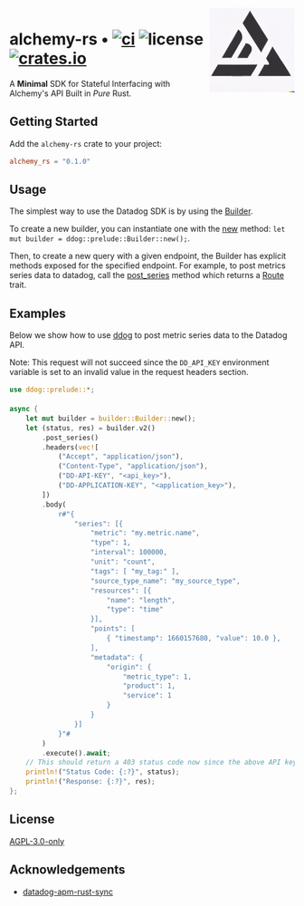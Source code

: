 <img align="right" width="150" height="150" top="100" src="./assets/alchemy.png">

# alchemy-rs • [![ci](https://github.com/abigger87/alchemy-rs/actions/workflows/ci.yaml/badge.svg)](https://github.com/abigger87/alchemy-rs/actions/workflows/ci.yaml) ![license](https://img.shields.io/github/license/abigger87/alchemy-rs?label=license) [![crates.io](https://img.shields.io/crates/v/alchemy-rs.svg)](https://crates.io/crates/alchemy-rs)


A **Minimal** SDK for Stateful Interfacing with Alchemy's API Built in _Pure_ Rust.


## Getting Started

Add the `alchemy-rs` crate to your project:

```toml
alchemy_rs = "0.1.0"
```


## Usage

The simplest way to use the Datadog SDK is by using the [Builder](ddog::prelude::Builder).

To create a new builder, you can instantiate one with the [new](ddog::prelude::Builder::new) method: `let mut builder = ddog::prelude::Builder::new();`.

Then, to create a new query with a given endpoint, the Builder has explicit methods exposed for the specified endpoint.
For example, to post metrics series data to datadog, call the [post_series](ddog::prelude::Builder::post_series) method which returns a [Route](ddog::prelude::tr::Route) trait.


## Examples

Below we show how to use [ddog](https://github.com/abigger87/ddog) to post metric series data to the Datadog API.

Note: This request will not succeed since the `DD_API_KEY` environment variable is set to an invalid value in the request headers section.

```rust
use ddog::prelude::*;

async {
    let mut builder = builder::Builder::new();
    let (status, res) = builder.v2()
        .post_series()
        .headers(vec![
            ("Accept", "application/json"),
            ("Content-Type", "application/json"),
            ("DD-API-KEY", "<api_key>"),
            ("DD-APPLICATION-KEY", "<application_key>"),
        ])
        .body(
            r#"{
                "series": [{
                    "metric": "my.metric.name",
                    "type": 1,
                    "interval": 100000,
                    "unit": "count",
                    "tags": [ "my_tag:" ],
                    "source_type_name": "my_source_type",
                    "resources": [{
                        "name": "length",
                        "type": "time"
                    }],
                    "points": [
                        { "timestamp": 1660157680, "value": 10.0 },
                    ],
                    "metadata": {
                        "origin": {
                            "metric_type": 1,
                            "product": 1,
                            "service": 1
                        }
                    }
                }]
            }"#
        )
        .execute().await;
    // This should return a 403 status code now since the above API key is invalid.
    println!("Status Code: {:?}", status);
    println!("Response: {:?}", res);
};
```


## License

[AGPL-3.0-only](https://github.com/abigger87/alchemy-rs/blob/master/LICENSE)


## Acknowledgements

- [datadog-apm-rust-sync](https://github.com/kitsuneninetails/datadog-apm-rust-sync)

